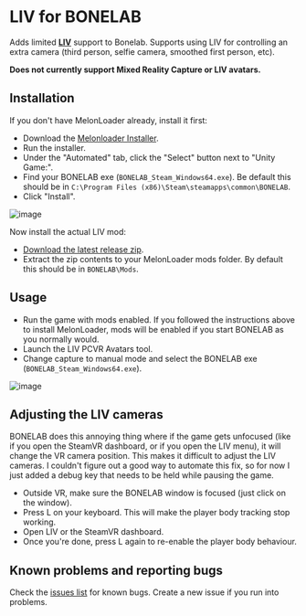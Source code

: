 # LIV for BONELAB

Adds limited [**LIV**](https://store.steampowered.com/app/755540/LIV/) support to Bonelab. Supports using LIV for controlling an extra camera (third person, selfie camera, smoothed first person, etc).

**Does not currently support Mixed Reality Capture or LIV avatars.**

## Installation

If you don't have MelonLoader already, install it first:

- Download the [Melonloader Installer](https://github.com/HerpDerpinstine/MelonLoader/releases/latest/download/MelonLoader.Installer.exe).
- Run the installer.
- Under the "Automated" tab, click the "Select" button next to "Unity Game:".
- Find your BONELAB exe (`BONELAB_Steam_Windows64.exe`). Be default this should be in `C:\Program Files (x86)\Steam\steamapps\common\BONELAB`.
- Click "Install".

![image](https://user-images.githubusercontent.com/3955124/198569641-86786c09-9e06-4691-933c-1adf37b9a817.png)

Now install the actual LIV mod:

- [Download the latest release zip](https://github.com/LIV/BonelabLIV/releases/latest/download/BonelabLIV.zip).
- Extract the zip contents to your MelonLoader mods folder. By default this should be in `BONELAB\Mods`.

## Usage

- Run the game with mods enabled. If you followed the instructions above to install MelonLoader, mods will be enabled if you start BONELAB as you normally would.
- Launch the LIV PCVR Avatars tool.
- Change capture to manual mode and select the BONELAB exe (`BONELAB_Steam_Windows64.exe`).

![image](https://user-images.githubusercontent.com/3955124/198566858-49ac6b4d-b907-4833-bd21-84355e3e242e.png)

## Adjusting the LIV cameras

BONELAB does this annoying thing where if the game gets unfocused (like if you open the SteamVR dashboard, or if you open the LIV menu), it will change the VR camera position. This makes it difficult to adjust the LIV cameras. I couldn't figure out a good way to automate this fix, so for now I just added a debug key that needs to be held while pausing the game.

- Outside VR, make sure the BONELAB window is focused (just click on the window).
- Press L on your keyboard. This will make the player body tracking stop working.
- Open LIV or the SteamVR dashboard.
- Once you're done, press L again to re-enable the player body behaviour.

## Known problems and reporting bugs

Check the [issues list](https://github.com/LIV/BonelabLIV/issues) for known bugs. Create a new issue if you run into problems.
